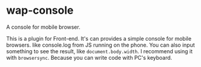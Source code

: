# wap-console
A console for mobile browser.

This is a plugin for Front-end. It's can provides a simple console for mobile browsers. like console.log from JS running on the phone.
You can also input something to see the result, like `document.body.width`.
I recommend using it with `browsersync`. Because you can write code with PC's keyboard.  


